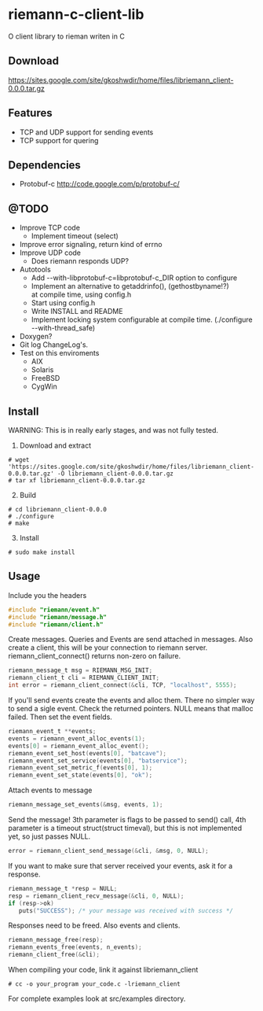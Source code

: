 # riemann-c-client-lib

O client library to rieman writen in C

## Download 
https://sites.google.com/site/gkoshwdir/home/files/libriemann_client-0.0.0.tar.gz

## Features
- TCP and UDP support for sending events
- TCP support for quering

## Dependencies
- Protobuf-c http://code.google.com/p/protobuf-c/

## @TODO
- Improve TCP code
    - Implement timeout (select)
- Improve error signaling, return kind of errno
- Improve UDP code
    - Does riemann responds UDP?
- Autotools
  	- Add --with-libprotobuf-c=libprotobuf-c_DIR option to configure
  	- Implement an alternative to getaddrinfo(), (gethostbyname!?)	
    at compile time, using config.h
    - Start using config.h
    - Write INSTALL and README 
    - Implement locking system configurable at compile time.         	  (./configure --with-thread_safe)
- Doxygen?
- Git log ChangeLog's.
- Test on this enviroments
    - AIX
    - Solaris
    - FreeBSD
    - CygWin

## Install

WARNING: This is in really early stages, and was not fully tested.

1. Download and extract
```
# wget 'https://sites.google.com/site/gkoshwdir/home/files/libriemann_client-0.0.0.tar.gz' -O libriemann_client-0.0.0.tar.gz
# tar xf libriemann_client-0.0.0.tar.gz
```

2. Build
```
# cd libriemann_client-0.0.0
# ./configure
# make
```

3. Install
```
# sudo make install
```

## Usage
Include you the headers
```C
#include "riemann/event.h"
#include "riemann/message.h"
#include "riemann/client.h"
```

Create messages. Queries and Events are send attached in messages.
Also create a client, this will be your connection to riemann
server. riemann_client_connect() returns non-zero on failure.
```C
riemann_message_t msg = RIEMANN_MSG_INIT;
riemann_client_t cli = RIEMANN_CLIENT_INIT;
int error = riemann_client_connect(&cli, TCP, "localhost", 5555);
```

If you'll send events create the events and alloc them. There no
simpler way to send a sigle event. Check the returned pointers. NULL
means that malloc failed. Then set the event fields.
```C
riemann_event_t **events;
events = riemann_event_alloc_events(1);
events[0] = riemann_event_alloc_event();
riemann_event_set_host(events[0], "batcave");
riemann_event_set_service(events[0], "batservice");
riemann_event_set_metric_f(events[0], 1);
riemann_event_set_state(events[0], "ok");
```

Attach events to message
```C
riemann_message_set_events(&msg, events, 1);
```

Send the message! 3th parameter is flags to be passed to send() call,
4th parameter is a timeout struct(struct timeval), but this is not
implemented yet, so just passes NULL.
```C
error = riemann_client_send_message(&cli, &msg, 0, NULL);
```

If you want to make sure that server received your events, ask it for
a response.
```C
riemann_message_t *resp = NULL;
resp = riemann_client_recv_message(&cli, 0, NULL);
if (resp->ok)
   puts("SUCCESS"); /* your message was received with success */
```

Responses need to be freed. Also events and clients.
```C
riemann_message_free(resp);
riemann_events_free(events, n_events);
riemann_client_free(&cli);
```

When compiling your code, link it against libriemann_client
```
# cc -o your_program your_code.c -lriemann_client
```

For complete examples look at src/examples directory.







